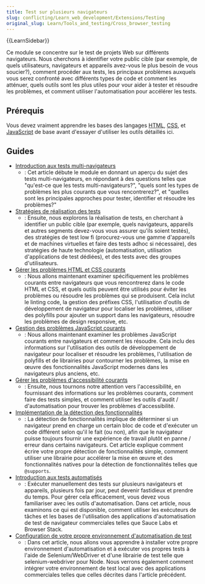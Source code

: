 ```yaml
---
title: Test sur plusieurs navigateurs
slug: conflicting/Learn_web_development/Extensions/Testing
original_slug: Learn/Tools_and_testing/Cross_browser_testing
---
```


{{LearnSidebar}}

Ce module se concentre sur le test de projets Web sur différents navigateurs. Nous cherchons à identifier votre public cible (par exemple, de quels utilisateurs, navigateurs et appareils avez-vous le plus besoin de vous soucier?), comment procéder aux tests, les principaux problèmes auxquels vous serez confronté avec différents types de code et comment les atténuer, quels outils sont les plus utiles pour vour aider à tester et résoudre les problèmes, et comment utiliser l'automatisation pour accélérer les tests.

## Prérequis

Vous devez vraiment apprendre les bases des langages [HTML](/fr/docs/Learn_web_development/Core/Structuring_content), [CSS](/fr/docs/Learn_web_development/Core/Styling_basics), et [JavaScript](/fr/docs/conflicting/Learn_web_development/Core/Scripting) de base avant d'essayer d'utiliser les outils détaillés ici.

## Guides

- [Introduction aux tests multi-navigateurs](/fr/docs/Learn_web_development/Extensions/Testing/Introduction)
  - : Cet article débute le module en donnant un aperçu du sujet des tests multi-navigateurs, en répondant à des questions telles que "qu'est-ce que les tests multi-navigateurs?", "quels sont les types de problèmes les plus courants que vous rencontrerez?", et "quelles sont les principales approches pour tester, identifier et résoudre les problèmes?"
- [Stratégies de réalisation des tests](/fr/docs/Learn_web_development/Extensions/Testing/Testing_strategies)
  - : Ensuite, nous explorons la réalisation de tests, en cherchant à identifier un public cible (par exemple, quels navigateurs, appareils et autres segments devez-vous vous assurer qu'ils soient testés), des stratégies de test low fi (procurez-vous une gamme d'appareils et de machines virtuelles et faire des tests adhoc si nécessaire), des stratégies de haute technologie (automatisation, utilisation d'applications de test dédiées), et des tests avec des groupes d'utilisateurs.
- [Gérer les problèmes HTML et CSS courants](/fr/docs/Learn_web_development/Extensions/Testing/HTML_and_CSS)
  - : Nous allons maintenant examiner spécifiquement les problèmes courants entre navigateurs que vous rencontrerez dans le code HTML et CSS, et quels outils peuvent être utilisés pour éviter les problèmes ou résoudre les problèmes qui se produisent. Cela inclut le linting code, la gestion des préfixes CSS, l'utilisation d'outils de développement de navigateur pour localiser les problèmes, utiliser des polyfills pour ajouter un support dans les navigateurs, résoudre les problèmes de design responsive, etc.
- [Gestion des problèmes JavaScript courants](/fr/docs/Learn_web_development/Core/Scripting/Debugging_JavaScript)
  - : Nous allons maintenant examiner les problèmes JavaScript courants entre navigateurs et comment les résoudre. Cela inclu des informations sur l'utilisation des outils de développement de navigateur pour localiser et résoudre les problèmes, l'utilisation de polyfills et de librairies pour contourner les problèmes, la mise en œuvre des fonctionnalités JavaScript modernes dans les navigateurs plus anciens, etc.
- [Gérer les problèmes d'accessibilité courants](/fr/docs/Learn_web_development/Core/Accessibility/Tooling)
  - : Ensuite, nous tournons notre attention vers l'accessibilité, en fournissant des informations sur les problèmes courants, comment faire des tests simples, et comment utiliser les outils d'audit / d'automatisation pour trouver les problèmes d'accessibilité.
- [Implémentation de la détection des fonctionnalités](/fr/docs/Learn/Tools_and_testing/Cross_browser_testing/Feature_detection)
  - : La détection de fonctionnalités implique de déterminer si un navigateur prend en charge un certain bloc de code et d'exécuter un code différent selon qu'il le fait (ou non), afin que le navigateur puisse toujours fournir une expérience de travail plutôt en panne / erreur dans certains navigateurs. Cet article explique comment écrire votre propre détection de fonctionnalités simple, comment utiliser une librairie pour accélérer la mise en œuvre et des fonctionnalités natives pour la détection de fonctionnalités telles que `@supports`.
- [Introduction aux tests automatisés](/fr/docs/Learn/Tools_and_testing/Cross_browser_testing/Automated_testing)
  - : Exécuter manuellement des tests sur plusieurs navigateurs et appareils, plusieurs fois par jour, peut devenir fastidieux et prendre du temps. Pour gérer cela efficacement, vous devez vous familiariser avec les outils d'automatisation. Dans cet article, nous examinons ce qui est disponible, comment utiliser les exécuteurs de tâches et les bases de l'utilisation des applications d'automatisation de test de navigateur commerciales telles que Sauce Labs et Browser Stack.
- [Configuration de votre propre environnement d'automatisation de test](/fr/docs/Learn/Tools_and_testing/Cross_browser_testing/Your_own_automation_environment)
  - : Dans cet article, nous allons vous apprendre à installer votre propre environnement d'automatisation et à exécuter vos propres tests à l'aide de Selenium/WebDriver et d'une librairie de test telle que selenium-webdriver pour Node. Nous verrons également comment intégrer votre environnement de test local avec des applications commerciales telles que celles décrites dans l'article précédent.
